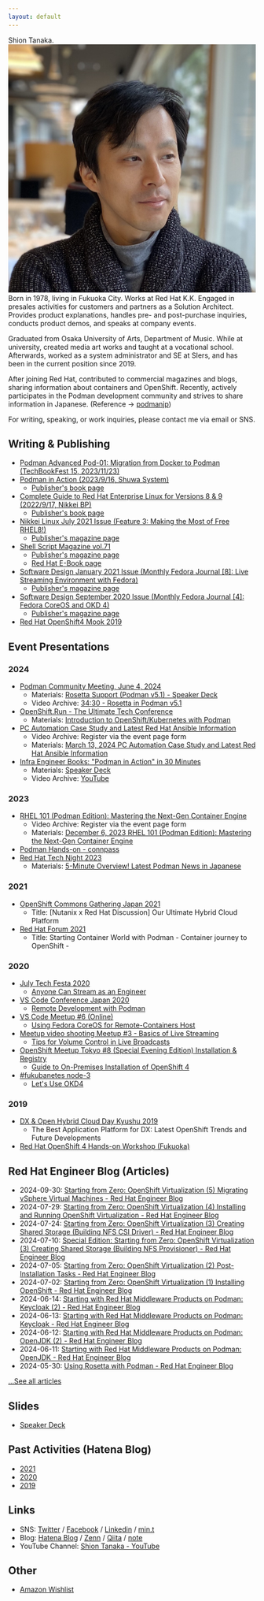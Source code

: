```yaml
---
layout: default
---
```


Shion Tanaka. <img class="profile-picture" src="/assets/img/profile.png"> Born in 1978, living in Fukuoka City. Works at Red Hat K.K.
Engaged in presales activities for customers and partners as a Solution Architect.
Provides product explanations, handles pre- and post-purchase inquiries, conducts product demos, and speaks at company events.

Graduated from Osaka University of Arts, Department of Music. While at university, created media art works and taught at a vocational school.
Afterwards, worked as a system administrator and SE at SIers, and has been in the current position since 2019.

After joining Red Hat, contributed to commercial magazines and blogs, sharing information about containers and OpenShift.
Recently, actively participates in the Podman development community and strives to share information in Japanese. (Reference → [podmanjp](https://twitter.com/podman_jp))

For writing, speaking, or work inquiries, please contact me via email or SNS.

## Writing & Publishing
- [Podman Advanced Pod-01: Migration from Docker to Podman (TechBookFest 15, 2023/11/23)](https://techbookfest.org/product/sCq1qpfKnLLNRzaKCEJTi9)
- [Podman in Action (2023/9/16, Shuwa System)](https://www.amazon.co.jp/dp/B0CHVF8Y8F)
  - [Publisher's book page](https://www.shuwasystem.co.jp/book/9784798070209.html)
- [Complete Guide to Red Hat Enterprise Linux for Versions 8 & 9 (2022/9/17, Nikkei BP)](https://www.amazon.co.jp/dp/B0BF4DVCN3)
  - [Publisher's book page](https://info.nikkeibp.co.jp/media/LIN/atcl/books/082200035/)
- [Nikkei Linux July 2021 Issue (Feature 3: Making the Most of Free RHEL8!)](https://www.amazon.co.jp/dp/B096RT3GWH/)
  - [Publisher's magazine page](https://info.nikkeibp.co.jp/media/LIN/atcl/mag/053100063/)
- [Shell Script Magazine vol.71](https://www.amazon.co.jp/dp/4904807685)
  - [Publisher's magazine page](https://shell-mag.com/vol-71/)
  - [Red Hat E-Book page](https://www.redhat.com/ja/engage/shell-script-magazine-s-202105281112)
- [Software Design January 2021 Issue (Monthly Fedora Journal [8]: Live Streaming Environment with Fedora)](https://www.amazon.co.jp/dp/B08Q82B3Y5/)
  - [Publisher's magazine page](https://gihyo.jp/magazine/SD/archive/2021/202101)
- [Software Design September 2020 Issue (Monthly Fedora Journal [4]: Fedora CoreOS and OKD 4)](https://www.amazon.co.jp/dp/B08F7H8WTY/)
  - [Publisher's magazine page](https://gihyo.jp/magazine/SD/archive/2020/202009)
- [Red Hat OpenShift4 Mook 2019](http://redhat.lookbookhq.com/OCP4Intro_Mook)

## Event Presentations
### 2024
- [Podman Community Meeting, June 4, 2024](https://podman.io/community)
  - Materials: [Rosetta Support (Podman v5.1) - Speaker Deck](https://speakerdeck.com/tnk4on/rosetta-support-podman-v5-dot-1)
  - Video Archive: [34:30 - Rosetta in Podman v5.1](https://www.youtube.com/watch?v=YTLIrvmI1t4&t=2070s)
- [OpenShift.Run - The Ultimate Tech Conference](https://openshift.connpass.com/event/310201/)
  - Materials: [Introduction to OpenShift/Kubernetes with Podman](https://speakerdeck.com/tnk4on/introduction-to-openshift-by-podman)
- [PC Automation Case Study and Latest Red Hat Ansible Information](https://www.redhat.com/ja/events/webinar/pc-automation-rh-ansible)
  - Video Archive: Register via the event page form
  - Materials: [March 13, 2024 PC Automation Case Study and Latest Red Hat Ansible Information](https://www.redhat.com/tracks/l/2024-3-13-pc-red-hat)
- [Infra Engineer Books: "Podman in Action" in 30 Minutes](https://infra-eng-books.connpass.com/event/303884/)
  - Materials: [Speaker Deck](https://speakerdeck.com/tnk4on/infra-engineer-books-podman-in-action)
  - Video Archive: [YouTube](https://youtu.be/ufTrB576A1U)

### 2023
- [RHEL 101 (Podman Edition): Mastering the Next-Gen Container Engine](https://www.redhat.com/ja/events/webinar/master-next-gen-container-engine)
  - Video Archive: Register via the event page form
  - Materials: [December 6, 2023 RHEL 101 (Podman Edition): Mastering the Next-Gen Container Engine](https://tracks.redhat.com/l/2023-12-6-rhel-101-p)
- [Podman Hands-on - connpass](https://redhat-open.connpass.com/event/295799/)
- [Red Hat Tech Night 2023](https://ossbyredhat.connpass.com/event/297927/)
  - Materials: [5-Minute Overview! Latest Podman News in Japanese](https://speakerdeck.com/tnk4on/podmans-latest-news-in-japanese-at-5-min)

### 2021
- [OpenShift Commons Gathering Japan 2021](https://www.redhat.com/ja/explore/openshift/commons-gathering-ja)
  - Title: [Nutanix x Red Hat Discussion] Our Ultimate Hybrid Cloud Platform
- [Red Hat Forum 2021](https://www.redhat.com/ja/red-hat-forum-apac-2021)
  - Title: Starting Container World with Podman - Container journey to OpenShift -

### 2020
- [July Tech Festa 2020](https://techfesta.connpass.com/event/175611/)
  - [Anyone Can Stream as an Engineer](https://speakerdeck.com/tnk4on/serial-experiments-live)
- [VS Code Conference Japan 2020](https://vscode.connpass.com/event/184441/)
  - [Remote Development with Podman](https://speakerdeck.com/tnk4on/remote-development-with-podman)
- [VS Code Meetup #6 (Online)](https://vscode.connpass.com/event/176699/)
  - [Using Fedora CoreOS for Remote-Containers Host](https://speakerdeck.com/tnk4on/using-fedora-coreos-for-remote-containers)
- [Meetup video shooting Meetup #3 - Basics of Live Streaming](https://mvsmjp.connpass.com/event/174780/)
  - [Tips for Volume Control in Live Broadcasts](https://speakerdeck.com/tnk4on/tips-for-volume-control-on-live-broadcast)
- [OpenShift Meetup Tokyo #8 (Special Evening Edition) Installation & Registry](https://openshift.connpass.com/event/174128/)
  - [Guide to On-Premises Installation of OpenShift 4](https://speakerdeck.com/tnk4on/install-ocp4-on-premises)
- [#fukubanetes node-3](https://fukubernetes.connpass.com/event/159429/)
  - [Let's Use OKD4](https://speakerdeck.com/tnk4on/lets-use-okd4)

### 2019
- [DX & Open Hybrid Cloud Day Kyushu 2019](https://events.redhat.com/profile/form/index.cfm?PKformID=0x85843abcd)
  - The Best Application Platform for DX: Latest OpenShift Trends and Future Developments
- [Red Hat OpenShift 4 Hands-on Workshop (Fukuoka)](https://events.redhat.com/profile/form/index.cfm?PKformID=0x86280abcd)

## Red Hat Engineer Blog (Articles)
- 2024-09-30: [Starting from Zero: OpenShift Virtualization (5) Migrating vSphere Virtual Machines - Red Hat Engineer Blog](https://rheb.hatenablog.com/entry/start-openshift-virt-05)
- 2024-07-29: [Starting from Zero: OpenShift Virtualization (4) Installing and Running OpenShift Virtualization - Red Hat Engineer Blog](https://rheb.hatenablog.com/entry/start-openshift-virt-04)
- 2024-07-24: [Starting from Zero: OpenShift Virtualization (3) Creating Shared Storage (Building NFS CSI Driver) - Red Hat Engineer Blog](https://rheb.hatenablog.com/entry/start-openshift-virt-03)
- 2024-07-10: [Special Edition: Starting from Zero: OpenShift Virtualization (3) Creating Shared Storage (Building NFS Provisioner) - Red Hat Engineer Blog](https://rheb.hatenablog.com/entry/start-openshift-virt-03-nfs-provisioner)
- 2024-07-05: [Starting from Zero: OpenShift Virtualization (2) Post-Installation Tasks - Red Hat Engineer Blog](https://rheb.hatenablog.com/entry/start-openshift-virt-02)
- 2024-07-02: [Starting from Zero: OpenShift Virtualization (1) Installing OpenShift - Red Hat Engineer Blog](https://rheb.hatenablog.com/entry/start-openshift-virt-01)
- 2024-06-14: [Starting with Red Hat Middleware Products on Podman: Keycloak (2) - Red Hat Engineer Blog](https://rheb.hatenablog.com/entry/podman-mw-keycloak-2)
- 2024-06-13: [Starting with Red Hat Middleware Products on Podman: Keycloak - Red Hat Engineer Blog](https://rheb.hatenablog.com/entry/podman-mw-keycloak)
- 2024-06-12: [Starting with Red Hat Middleware Products on Podman: OpenJDK (2) - Red Hat Engineer Blog](https://rheb.hatenablog.com/entry/podman-mw-openjdk-2)
- 2024-06-11: [Starting with Red Hat Middleware Products on Podman: OpenJDK - Red Hat Engineer Blog](https://rheb.hatenablog.com/entry/podman-mw-openjdk)
- 2024-05-30: [Using Rosetta with Podman - Red Hat Engineer Blog](https://rheb.hatenablog.com/entry/podman-rosetta)

[...See all articles](./rheb.html)

## Slides
- [Speaker Deck](https://speakerdeck.com/tnk4on)

## Past Activities (Hatena Blog)
- [2021](https://tnk4on.hatenablog.com/entry/2021/01/01/000000)
- [2020](https://tnk4on.hatenablog.com/entry/2020/12/31/000000)
- [2019](https://tnk4on.hatenablog.com/entry/2019/12/31/000000)

## Links
- SNS: [Twitter](https://twitter.com/tnk4on) / [Facebook](https://www.facebook.com/tnk4on) / [Linkedin](https://www.linkedin.com/in/tnk4on/) / [min.t](https://min.togetter.com/id/tnk4on)
- Blog: [Hatena Blog](https://tnk4on.hatenablog.com/) / [Zenn](https://zenn.dev/tnk4on) / [Qiita](https://qiita.com/tnk4on) / [note](https://note.com/tnk4on)
- YouTube Channel: [Shion Tanaka - YouTube](https://www.youtube.com/@tnk4on)

## Other
- [Amazon Wishlist](https://www.amazon.co.jp/hz/wishlist/ls/287KX2D6E940M)
